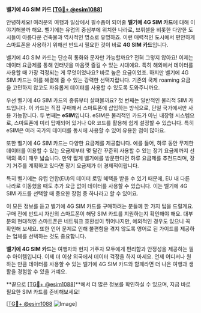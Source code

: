 **벨기에 4G SIM 카드 [[TG💪+ @esim1088](https://t.me/s/esim1088)]**

안녕하세요! 여러분의 여행과 일상에서 필수품이 되어줄 **벨기에 4G SIM 카드**에 대해 이야기해볼까 해요. 벨기에는 유럽의 중심부에 위치한 나라로, 브뤼셀을 비롯한 다양한 도시들이 아름다운 건축물과 역사적인 명소로 유명하죠. 이런 매력적인 도시에서 편안하게 스마트폰을 사용하기 위해선 반드시 필요한 것이 바로 **4G SIM 카드**입니다.

벨기에 4G SIM 카드는 단순히 통화와 문자만 가능할까요? 전혀 그렇지 않아요! 이제는 데이터 요금제를 통해 인터넷을 마음껏 즐길 수 있는 시대예요. 특히 해외에서 데이터를 사용할 때 가장 걱정되는 게 무엇이었나요? 바로 높은 요금이었죠. 하지만 벨기에 4G SIM 카드는 이를 해결해 줄 수 있는 강력한 선택지랍니다. 기존의 국제 roaming 요금을 고민하지 않고도 자유롭게 데이터를 사용할 수 있도록 도와주니까요.

우선 벨기에 4G SIM 카드의 종류부터 살펴볼까요? 첫 번째는 일반적인 물리적 SIM 카드입니다. 이 카드는 직접 구매해서 스마트폰에 삽입하는 방식으로, 단일 국가에서만 사용 가능합니다. 두 번째는 **eSIM**입니다. eSIM은 물리적인 카드가 아닌 내장형 시스템으로, 스마트폰에 미리 탑재되어 있거나 QR 코드를 활용해 쉽게 설정할 수 있습니다. 특히 eSIM은 여러 국가의 데이터를 동시에 사용할 수 있어 유용한 점이 많아요.

또한 벨기에 4G SIM 카드는 다양한 요금제를 제공합니다. 예를 들어, 하루 동안 무제한 데이터를 이용할 수 있는 요금제부터 몇 달간 꾸준히 사용할 수 있는 장기 요금제까지 선택의 폭이 매우 넓습니다. 만약 짧게 벨기에를 방문한다면 하루 요금제를 추천드리며, 장기 거주를 계획하고 있다면 장기 요금제가 더 경제적이랍니다.

특히 벨기에는 유럽 연합(EU)의 데이터 로밍 혜택을 받을 수 있기 때문에, EU 내 다른 나라로 이동했을 때도 추가 요금 없이 데이터를 사용할 수 있습니다. 이는 벨기에 4G SIM 카드를 선택할 때 중요한 장점 중 하나라고 할 수 있어요.

이 모든 정보를 듣고 벨기에 4G SIM 카드를 구매하려는 분들께 한 가지 팁을 드릴게요. 구매 전에 반드시 자신의 스마트폰이 해당 SIM 카드를 지원하는지 확인해야 해요. 대부분의 현대적인 스마트폰은 네트워크 호환성이 뛰어나지만, 예외적인 경우도 있으니 꼭 확인해 보세요. 또한 언어 문제로 인해 불편함을 겪지 않도록 영어로 된 가이드를 제공하는 업체를 선택하는 것도 중요합니다.

**벨기에 4G SIM 카드**는 여행자와 현지 거주자 모두에게 편리함과 안정성을 제공하는 필수 아이템입니다. 이제 더 이상 외국에서 데이터 걱정을 하지 마세요. 언제 어디서나 원하는 만큼 데이터를 사용할 수 있는 벨기에 4G SIM 카드와 함께라면 더 나은 여행과 생활을 경험할 수 있을 거예요.

**끝으로 [[TG💪+ @esim1088](https://t.me/s/esim1088)]**에서 더 많은 정보를 확인하실 수 있으며, 지금 바로 필요한 SIM 카드를 준비해보세요!

[[TG💪+ @esim1088](https://t.me/s/esim1088) ![Image](https://i.postimg.cc/Y0z9fWf4/image.png)]